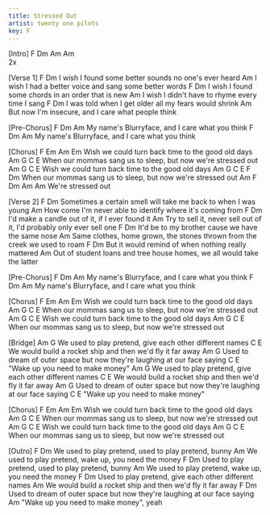 ```yaml
---
title: Stressed Out
artist: twenty one pilots
key: F
---
```

 
[Intro]
F  Dm  Am  Am  
2x
 
 
[Verse 1]
F                           Dm
 I wish I found some better sounds no one's ever heard 
Am
 I wish I had a better voice and sang some better words
F                           Dm
 I wish I found some chords in an order that is new
Am
 I wish I didn't have to rhyme every time I sang
F                      Dm
 I was told when I get older all my fears would shrink
    Am
But now I'm insecure, and I care what people think
 
 
[Pre-Chorus]
          F               Dm              Am
My name's Blurryface, and I care what you think
          F               Dm              Am
My name's Blurryface, and I care what you think
 
 
[Chorus]
F               Em            Am      Em
  Wish we could turn back time to the good old days
Am         G           C                E
  When our mommas sang us to sleep, but now we're stressed out
Am              G             C       E
  Wish we could turn back time to the good old days
Am         G           C                E                 F Dm
  When our mommas sang us to sleep, but now we're stressed out
Am                F  Dm  Am  Am
  We're stressed out
 
 
[Verse 2]
F                                Dm
  Sometimes a certain smell will take me back to when I was young
Am
  How come I'm never able to identify where it's coming from
F                              Dm
  I'd make a candle out of it, if I ever found it
       Am
Try to sell it, never sell out of it, I'd probably only ever sell one
F                       Dm
  It'd be to my brother cause we have the same nose
     Am
Same clothes, home grown, the stones thrown from the creek we used to roam
F                             Dm
  But it would remind of when nothing really mattered
       Am
Out of student loans and tree house homes, we all would take the latter
 
 
[Pre-Chorus]
          F               Dm              Am
My name's Blurryface, and I care what you think
          F               Dm              Am
My name's Blurryface, and I care what you think
 
 
[Chorus]
F               Em            Am      Em
  Wish we could turn back time to the good old days
Am         G           C                E 
  When our mommas sang us to sleep, but now we're stressed out
Am              G             C       E
  Wish we could turn back time to the good old days
Am         G           C                E 
  When our mommas sang us to sleep, but now we're stressed out
 
 
[Bridge]
   Am                              G
We used to play pretend, give each other different names
         C                                 E
We would build a rocket ship and then we'd fly it far away
        Am                                   G
Used to dream of outer space but now they're laughing at our face saying 
 C                        E
"Wake up you need to make money"
   Am                              G
We used to play pretend, give each other different names
         C                                 E
We would build a rocket ship and then we'd fly it far away
        Am                                   G
Used to dream of outer space but now they're laughing at our face saying 
 C                        E
"Wake up you need to make money"
 
 
[Chorus]
F               Em            Am      Em
  Wish we could turn back time to the good old days
Am         G           C                E 
  When our mommas sang us to sleep, but now we're stressed out
Am              G             C       E
  Wish we could turn back time to the good old days
Am         G           C                E 
  When our mommas sang us to sleep, but now we're stressed out
 
 
[Outro]
   F                             Dm
We used to play pretend, used to play pretend, bunny
   Am
We used to play pretend, wake up, you need the money
F                             Dm
Used to play pretend, used to play pretend, bunny
   Am
We used to play pretend, wake up, you need the money
F                               Dm
Used to play pretend, give each other different names
         Am
We would build a rocket ship and then we'd fly it far away
        F                                    Dm
Used to dream of outer space but now they're laughing at our face saying 
 Am
"Wake up you need to make money", yeah
